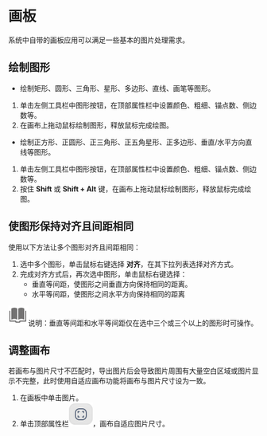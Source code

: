# 画板

系统中自带的画板应用可以满足一些基本的图片处理需求。

## 绘制图形

- 绘制矩形、圆形、三角形、星形、多边形、直线、画笔等图形。

1. 单击左侧工具栏中图形按钮，在顶部属性栏中设置颜色、粗细、锚点数、侧边数等。
2. 在画布上拖动鼠标绘制图形，释放鼠标完成绘图。

- 绘制正方形、正圆形、正三角形、正五角星形、正多边形、垂直/水平方向直线等图形。

1. 单击左侧工具栏中图形按钮，在顶部属性栏中设置颜色、粗细、锚点数、侧边数等。
2. 按住 **Shift** 或 **Shift + Alt** 键，在画布上拖动鼠标绘制图形，释放鼠标完成绘图。



## 使图形保持对齐且间距相同

使用以下方法让多个图形对齐且间距相同：

1. 选中多个图形，单击鼠标右键选择 **对齐**，在其下拉列表选择对齐方式。
2. 完成对齐方式后，再次选中图形，单击鼠标右键选择：
   - 垂直等间距，使图形之间垂直方向保持相同的距离。
   - 水平等间距，使图形之间水平方向保持相同的距离

![notes](fig/notes.svg)说明：垂直等间距和水平等间距仅在选中三个或三个以上的图形时可操作。



## 调整画布

若画布与图片尺寸不匹配时，导出图片后会导致图片周围有大量空白区域或图片显示不完整，此时使用自适应画布功能将画布与图片尺寸设为一致。

1. 在画板中单击图片。
2. 单击顶部属性栏![draw](fig/auto_fit.svg)，画布自适应图片尺寸。